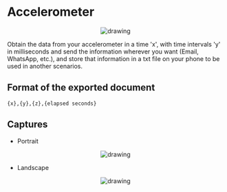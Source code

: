 # Accelerometer

<center>
    <img src="https://lh3.googleusercontent.com/H9fdGZ-Bl3WJgGa3xB88OkiocS7z7cmBjW6PWOZ2UUC9-1c-KnzN4Rfti8SWRD1fIEl7=s180-rw" alt="drawing"/>
</center>

Obtain the data from your accelerometer in a time 'x', with time intervals 'y' in milliseconds and send the information wherever you want (Email, WhatsApp, etc.), and store that information in a txt file on your phone to be used in another scenarios.

## Format of the exported document

    {x},{y},{z},{elapsed seconds}
    
 ## Captures
 
 - Portrait
 
 <center>
    <img src="https://lh3.googleusercontent.com/9rdK68ymJRtjJhJ7S7d5vrY6uNJMjQWbciPgWG_ZGNz9s6XHWbfzh2Kz_m3-9bqmWA=w720-h310-rw" alt="drawing"/>
 </center>
 
 - Landscape

 <center>
    <img src="https://lh3.googleusercontent.com/CRdOKLatpM1K4aoNRa1UqipLc-Tz-EZNEcMN521ci3Q45vBngkwxsL0SWV_71GpmgEU=w720-h310-rw" alt="drawing"/>
</center>
